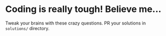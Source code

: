 # Coding is really tough! Believe me...

Tweak your brains with these crazy questions. PR your solutions in `solutions/` directory.

